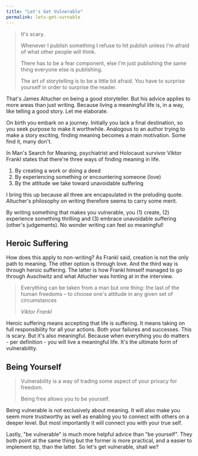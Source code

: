 ```yaml
---
title: "Let's Get Vulnerable"
permalink: lets-get-vurnable
---
```


> It's scary.
> 
> Whenever I publish something I refuse to hit publish unless I'm afraid of what other people will think.
> 
> There has to be a fear component, else I'm just publishing the same thing everyone else is publishing.
> 
> The art of storytelling is to be a little bit afraid. You have to surprise yourself in order to surprise the reader.

That's James Altucher on being a good storyteller. But his advice applies to more areas than just writing. Because living a meaningful life is, in a way, like telling a good story. Let me elaborate.

On birth you embark on a journey. Initially you lack a final destination, so you seek purpose to make it worthwhile. Analogous to an author trying to make a story exciting, finding meaning becomes a main motivation. Some find it, many don't.

In Man's Search for Meaning, psychiatrist and Holocaust survivor Viktor Frankl states that there're three ways of finding meaning in life.

1. By creating a work or doing a deed
2. By experiencing something or encountering someone (love)
3. By the attitude we take toward unavoidable suffering

I bring this up because all three are encapsulated in the preluding quote. Altucher's philosophy on writing therefore seems to carry some merit.

By writing something that makes you vulnerable, you (1) create, (2) experience something thrilling and (3) embrace unavoidable suffering (other's judgements). No wonder writing can feel so meaningful!

## Heroic Suffering

How does this apply to non-writing? As Frankl said, creation is not the only path to meaning. The other option is through love. And the third way is through heroic suffering. The latter is how Frankl himself managed to go through Auschwitz and what Atlucher was hinting at in the interview.

> Everything can be taken from a man but one thing: the last of the human freedoms – to choose one's attitude in any given set of circumstances
> 
> <cite>Viktor Frankl</cite>

Heroic suffering means accepting that life is suffering. It means taking on full responsibility for all your actions. Both your failures and successes. This is scary. But it's also meaningful. Because when everything you do matters - per definition - you will live a meaningful life. It's the ultimate form of vulnerability.

## Being Yourself

> Vulnerability is a way of trading some aspect of your privacy for freedom.
> 
> Being free allows you to be yourself.

Being vulnerable is not exclusively about meaning. It will also make you seem more trustworthy as well as enabling you to connect with others on a deeper level. But most importantly it will connect you with your true self.

Lastly, "be vulnerable" is much more helpful advice than "be yourself". They both point at the same thing but the former is more practical, and a easier to implement tip, than the latter. So let's get vulnerable, shall we?
